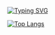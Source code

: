 [![Typing SVG](https://readme-typing-svg.demolab.com?font=Fire+Code&duration=2000&pause=1000&color=1F6FEB&background=FFFFFF00&center=true&vCenter=true&width=720&lines=Estudante+da+42+Porto)](https://git.io/typing-svg)

[![Top Langs](https://github-readme-stats.vercel.app/api/top-langs/?username=akitaonrails&layout=compact&hide_border=true&theme=transparent&card_width=1080px&hide_title=true&text_color=ebebeb&langs_count=6)](https://github.com/anuraghazra/github-readme-stats)
